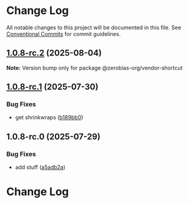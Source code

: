 # Change Log

All notable changes to this project will be documented in this file.
See [Conventional Commits](https://conventionalcommits.org) for commit guidelines.

## [1.0.8-rc.2](https://github.com/zerobias-org/vendor/compare/@zerobias-org/vendor-shortcut@1.0.8-rc.1...@zerobias-org/vendor-shortcut@1.0.8-rc.2) (2025-08-04)

**Note:** Version bump only for package @zerobias-org/vendor-shortcut





## [1.0.8-rc.1](https://github.com/zerobias-org/vendor/compare/@zerobias-org/vendor-shortcut@1.0.8-rc.0...@zerobias-org/vendor-shortcut@1.0.8-rc.1) (2025-07-30)


### Bug Fixes

* get shrinkwraps ([b189bb0](https://github.com/zerobias-org/vendor/commit/b189bb0cf53ad66427530ccc0eab7824527942d3))





## 1.0.8-rc.0 (2025-07-29)


### Bug Fixes

* add stuff ([a5adb2a](https://github.com/zerobias-org/vendor/commit/a5adb2aecd0670c42e9077affecb6a047bf30fc6))





# Change Log
